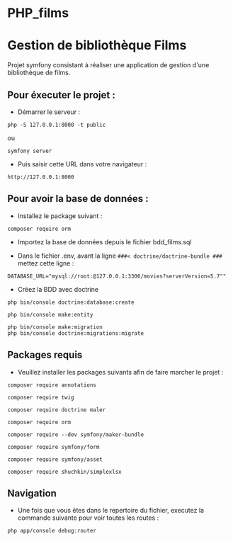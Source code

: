 # PHP_films

# Gestion de bibliothèque Films

Projet symfony consistant à réaliser une application de gestion d'une bibliothèque de films.

## Pour éxecuter le projet :

* Démarrer le serveur :

```
php -S 127.0.0.1:8000 -t public
```
ou
```
symfony server
```

* Puis saisir cette URL dans votre navigateur :

```
http://127.0.0.1:8000
```

## Pour avoir la base de données :

* Installez le package suivant :

```
composer require orm
```

* Importez la base de données depuis le fichier bdd_films.sql

* Dans le fichier .env, avant la ligne ```###< doctrine/doctrine-bundle ###``` mettez cette ligne :
```
DATABASE_URL="mysql://root:@127.0.0.1:3306/movies?serverVersion=5.7""
```

* Créez la BDD avec doctrine
```
php bin/console doctrine:database:create

php bin/console make:entity

php bin/console make:migration  
php bin/console doctrine:migrations:migrate
```

## Packages requis

* Veuillez installer les packages suivants afin de faire marcher le projet :

```composer require annotations```

```composer require twig```

```composer require doctrine maler```

```composer require orm```

```composer require --dev symfony/maker-bundle```

```composer require symfony/form```

```composer require symfony/asset```

```composer require shuchkin/simplexlsx```

## Navigation

* Une fois que vous êtes dans le repertoire du fichier, executez la commande suivante pour voir toutes les routes :
```
php app/console debug:router
```
